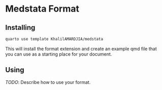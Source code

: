 # Medstata Format

## Installing


```bash
quarto use template KhalilAMARDJIA/medstata
```

This will install the format extension and create an example qmd file
that you can use as a starting place for your document.

## Using

_TODO_: Describe how to use your format.

